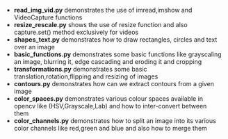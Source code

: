 * **read_img_vid.py** demonstrates the use of imread,imshow and VideoCapture functions   
* **resize_rescale.py** shows the use of resize function and also capture.set() method exclusively for videos  
* **shapes_text.py** demonstrates how to draw rectangles, circles and text over an image
* **basic_functions.py**  demonstrates some basic functions like grayscaling an image, blurring it, edge cascading and eroding it and cropping   
* **transformations.py** demonstrates some basic translation,rotation,flipping and resizing of images  
* **contours.py** demonstrates how can we extract contours from a given image
* **color_spaces.py** demonstrates various colour spaces available in opencv like (HSV,Grayscale,Lab) and how to inter-convert between them
* **color_channels.py** demonstrates how to split an image into its various color channels like red,green and blue and also how to merge them  
